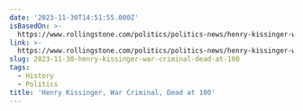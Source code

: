 ```yaml
---
date: '2023-11-30T14:51:55.000Z'
isBasedOn: >-
  https://www.rollingstone.com/politics/politics-news/henry-kissinger-war-criminal-dead-1234804748/
link: >-
  https://www.rollingstone.com/politics/politics-news/henry-kissinger-war-criminal-dead-1234804748/
slug: 2023-11-30-henry-kissinger-war-criminal-dead-at-100
tags:
  - History
  - Politics
title: 'Henry Kissinger, War Criminal, Dead at 100'
---
```


